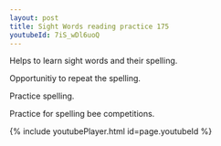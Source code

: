 ```yaml
---
layout: post
title: Sight Words reading practice 175
youtubeId: 7iS_wDl6uoQ
---
```

 
 
Helps to learn sight words and their spelling.

Opportunitiy to repeat the spelling. 

Practice spelling. 
 
Practice for spelling bee competitions. 
 
{% include youtubePlayer.html id=page.youtubeId %}
 
 
